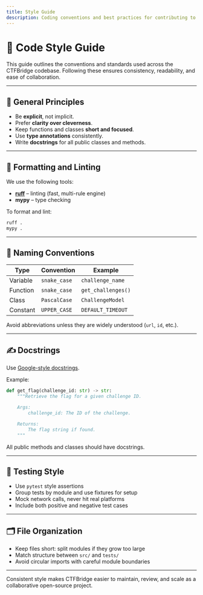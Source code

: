 ```yaml
---
title: Style Guide
description: Coding conventions and best practices for contributing to CTFBridge.
---
```


# 📐 Code Style Guide

This guide outlines the conventions and standards used across the CTFBridge codebase. Following these ensures consistency, readability, and ease of collaboration.

---

## 🧠 General Principles

- Be **explicit**, not implicit.
- Prefer **clarity over cleverness**.
- Keep functions and classes **short and focused**.
- Use **type annotations** consistently.
- Write **docstrings** for all public classes and methods.

---

## 🧼 Formatting and Linting

We use the following tools:

- **[ruff](https://github.com/astral-sh/ruff)** – linting (fast, multi-rule engine)
- **mypy** – type checking

To format and lint:

```bash
ruff .
mypy .
```

---

## 🧾 Naming Conventions

| Type     | Convention   | Example            |
| -------- | ------------ | ------------------ |
| Variable | `snake_case` | `challenge_name`   |
| Function | `snake_case` | `get_challenges()` |
| Class    | `PascalCase` | `ChallengeModel`   |
| Constant | `UPPER_CASE` | `DEFAULT_TIMEOUT`  |

Avoid abbreviations unless they are widely understood (`url`, `id`, etc.).

---

## ✍️ Docstrings

Use [Google-style docstrings](https://google.github.io/styleguide/pyguide.html#38-comments-and-docstrings).

Example:

```python
def get_flag(challenge_id: str) -> str:
    """Retrieve the flag for a given challenge ID.

    Args:
        challenge_id: The ID of the challenge.

    Returns:
        The flag string if found.
    """
```

All public methods and classes should have docstrings.

---

## 🧪 Testing Style

- Use `pytest` style assertions
- Group tests by module and use fixtures for setup
- Mock network calls, never hit real platforms
- Include both positive and negative test cases

---

## 🗂️ File Organization

- Keep files short: split modules if they grow too large
- Match structure between `src/` and `tests/`
- Avoid circular imports with careful module boundaries

---

Consistent style makes CTFBridge easier to maintain, review, and scale as a collaborative open-source project.
